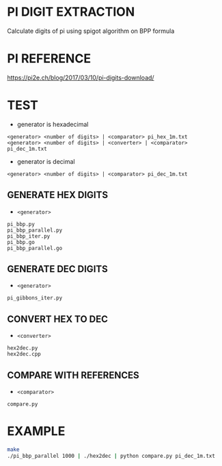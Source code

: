 # PI DIGIT EXTRACTION

Calculate digits of pi using spigot algorithm on BPP formula

# PI REFERENCE

https://pi2e.ch/blog/2017/03/10/pi-digits-download/

# TEST

- generator is hexadecimal
```
<generator> <number of digits> | <comparator> pi_hex_1m.txt
<generator> <number of digits> | <converter> | <comparator> pi_dec_1m.txt
```

- generator is decimal
```
<generator> <number of digits> | <comparator> pi_dec_1m.txt
```


## GENERATE HEX DIGITS

- `<generator>`
```
pi_bbp.py
pi_bbp_parallel.py
pi_bbp_iter.py
pi_bbp.go
pi_bbp_parallel.go
```  

## GENERATE DEC DIGITS
- `<generator>`
```
pi_gibbons_iter.py
```

## CONVERT HEX TO DEC

- `<converter>`
```
hex2dec.py
hex2dec.cpp
```

## COMPARE WITH REFERENCES

- `<comparator>`
```
compare.py
```

# EXAMPLE

```bash
make
./pi_bbp_parallel 1000 | ./hex2dec | python compare.py pi_dec_1m.txt
```